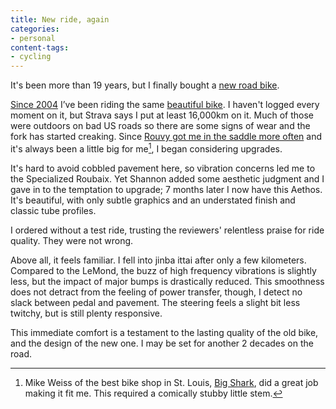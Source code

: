 ```yaml
---
title: New ride, again
categories:
- personal
content-tags:
- cycling
---
```


It's been more than 19 years, but I finally bought a [new road bike](/lists/tools/aethos/).

[Since 2004](/2004/01/02/new-ride.html) I’ve been riding the same [beautiful bike](/lists/tools/lemond/). I haven't logged every moment on it, but Strava says I put at least 16,000km on it. Much of those were outdoors on bad US roads so there are some signs of wear and the fork has started creaking. Since [Rouvy got me in the saddle more often](/weeks/2457/) and it's always been a little big for me[^fit], I began considering upgrades.

[^fit]: Mike Weiss of the best bike shop in St. Louis, [Big Shark](https://www.bigshark.com/), did a great job making it fit me. This required a comically stubby little stem.

It's hard to avoid cobbled pavement here, so vibration concerns led me to the Specialized Roubaix. Yet Shannon added some aesthetic judgment and I gave in to the temptation to upgrade; 7 months later I now have this Aethos. It's beautiful, with only subtle graphics and an understated finish and classic tube profiles.

I ordered without a test ride, trusting the reviewers' relentless praise for ride quality. They were not wrong.

Above all, it feels familiar. I fell into jinba ittai after only a few kilometers. Compared to the LeMond, the buzz of high frequency vibrations is slightly less, but the impact of major bumps is drastically reduced. This smoothness does not detract from the feeling of power transfer, though, I detect no slack between pedal and pavement. The steering feels a slight bit less twitchy, but is still plenty responsive.

This immediate comfort is a testament to the lasting quality of the old bike, and the design of the new one. I may be set for another 2 decades on the road.
